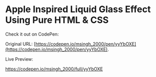# Apple Inspired Liquid Glass Effect Using Pure HTML & CSS

Check it out on CodePen:  

Original URL: [https://codepen.io/msingh_2000/pen/yyYbOXE](https://codepen.io/msingh_2000/pen/yyYbOXE).

Live Preview:

https://codepen.io/msingh_2000/full/yyYbOXE

